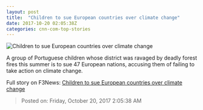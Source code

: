 ```yaml
---
layout: post
title:  "Children to sue European countries over climate change"
date: 2017-10-20 02:05:38Z
categories: cnn-com-top-stories
---
```


![Children to sue European countries over climate change](http://cdn.cnn.com/cnnnext/dam/assets/170618083539-01-portugal-wirldfire-0618-super-tease.jpg)

A group of Portuguese children whose district was ravaged by deadly forest fires this summer is to sue 47 European nations, accusing them of failing to take action on climate change.


Full story on F3News: [Children to sue European countries over climate change](http://www.f3nws.com/n/yXgsdE)

> Posted on: Friday, October 20, 2017 2:05:38 AM
